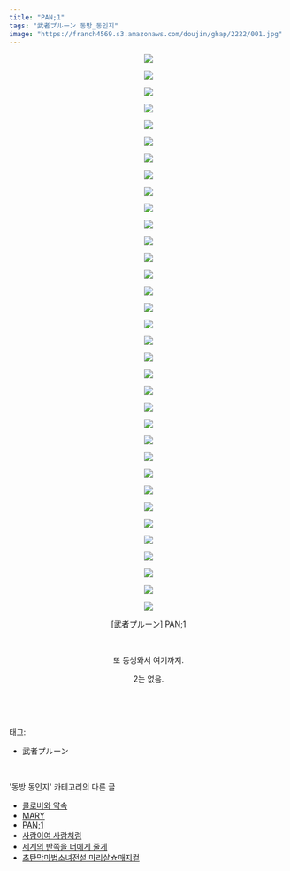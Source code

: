 ```yaml
---
title: "PAN;1"
tags: "武者プルーン 동방_동인지"
image: "https://franch4569.s3.amazonaws.com/doujin/ghap/2222/001.jpg"
---
```

<div class="article">
<p style="text-align: center; clear: none; float: none;"><img src="{{ site.imgserver2 }}/ghap/2222/001.jpg"/></p>
<p style="text-align: center; clear: none; float: none;"><img src="{{ site.imgserver2 }}/ghap/2222/002.jpg"/></p>
<p style="text-align: center; clear: none; float: none;"><img src="{{ site.imgserver2 }}/ghap/2222/003.jpg"/></p>
<p style="text-align: center; clear: none; float: none;"><img src="{{ site.imgserver2 }}/ghap/2222/004.jpg"/></p>
<p style="text-align: center; clear: none; float: none;"><img src="{{ site.imgserver2 }}/ghap/2222/005.jpg"/></p>
<p style="text-align: center; clear: none; float: none;"><img src="{{ site.imgserver2 }}/ghap/2222/006.jpg"/></p>
<p style="text-align: center; clear: none; float: none;"><img src="{{ site.imgserver2 }}/ghap/2222/007.jpg"/></p>
<p style="text-align: center; clear: none; float: none;"><img src="{{ site.imgserver2 }}/ghap/2222/008.jpg"/></p>
<p style="text-align: center; clear: none; float: none;"><img src="{{ site.imgserver2 }}/ghap/2222/009.jpg"/></p>
<p style="text-align: center; clear: none; float: none;"><img src="{{ site.imgserver2 }}/ghap/2222/010.jpg"/></p>
<p style="text-align: center; clear: none; float: none;"><img src="{{ site.imgserver2 }}/ghap/2222/011.jpg"/></p>
<p style="text-align: center; clear: none; float: none;"><img src="{{ site.imgserver2 }}/ghap/2222/012.jpg"/></p>
<p style="text-align: center; clear: none; float: none;"><img src="{{ site.imgserver2 }}/ghap/2222/013.jpg"/></p>
<p style="text-align: center; clear: none; float: none;"><img src="{{ site.imgserver2 }}/ghap/2222/014.jpg"/></p>
<p style="text-align: center; clear: none; float: none;"><img src="{{ site.imgserver2 }}/ghap/2222/015.jpg"/></p>
<p style="text-align: center; clear: none; float: none;"><img src="{{ site.imgserver2 }}/ghap/2222/016.jpg"/></p>
<p style="text-align: center; clear: none; float: none;"><img src="{{ site.imgserver2 }}/ghap/2222/017.jpg"/></p>
<p style="text-align: center; clear: none; float: none;"><img src="{{ site.imgserver2 }}/ghap/2222/018.jpg"/></p>
<p style="text-align: center; clear: none; float: none;"><img src="{{ site.imgserver2 }}/ghap/2222/019.jpg"/></p>
<p style="text-align: center; clear: none; float: none;"><img src="{{ site.imgserver2 }}/ghap/2222/020.jpg"/></p>
<p style="text-align: center; clear: none; float: none;"><img src="{{ site.imgserver2 }}/ghap/2222/021.jpg"/></p>
<p style="text-align: center; clear: none; float: none;"><img src="{{ site.imgserver2 }}/ghap/2222/022.jpg"/></p>
<p style="text-align: center; clear: none; float: none;"><img src="{{ site.imgserver2 }}/ghap/2222/023.jpg"/></p>
<p style="text-align: center; clear: none; float: none;"><img src="{{ site.imgserver2 }}/ghap/2222/024.jpg"/></p>
<p style="text-align: center; clear: none; float: none;"><img src="{{ site.imgserver2 }}/ghap/2222/025.jpg"/></p>
<p style="text-align: center; clear: none; float: none;"><img src="{{ site.imgserver2 }}/ghap/2222/026.jpg"/></p>
<p style="text-align: center; clear: none; float: none;"><img src="{{ site.imgserver2 }}/ghap/2222/027.jpg"/></p>
<p style="text-align: center; clear: none; float: none;"><img src="{{ site.imgserver2 }}/ghap/2222/028.jpg"/></p>
<p style="text-align: center; clear: none; float: none;"><img src="{{ site.imgserver2 }}/ghap/2222/029.jpg"/></p>
<p style="text-align: center; clear: none; float: none;"><img src="{{ site.imgserver2 }}/ghap/2222/030.jpg"/></p>
<p style="text-align: center; clear: none; float: none;"><img src="{{ site.imgserver2 }}/ghap/2222/031.jpg"/></p>
<p style="text-align: center; clear: none; float: none;"><img src="{{ site.imgserver2 }}/ghap/2222/032.jpg"/></p>
<p style="text-align: center; clear: none; float: none;"><img src="{{ site.imgserver2 }}/ghap/2222/033.jpg"/></p>
<p style="text-align: center; clear: none; float: none;"><img src="{{ site.imgserver2 }}/ghap/2222/034.jpg"/></p>
<p style="text-align: center; clear: none; float: none;">[武者プルーン] PAN;1</p>
<p style="text-align: center; clear: none; float: none;"><br/></p>
<p style="text-align: center; clear: none; float: none;">또 동생와서 여기까지.</p>
<p style="text-align: center; clear: none; float: none;">2는 없음.</p>
<p><br/></p>
</div><br/>
<div class="tagTrail">
<p>태그: </p>
<ul>
<li>武者プルーン</li>
</ul>
</div><br/>
<div class="another">
<p>'동방 동인지' 카테고리의 다른 글</p>
<ul>
<li><a href="/ghap_2225">클로버와 약속</a></li>
<li><a href="/ghap_2224">MARY</a></li>
<li><a href="/ghap_2222">PAN;1</a></li>
<li><a href="/ghap_2221">사람이여 사람처럼</a></li>
<li><a href="/ghap_2220">세계의 반쪽을 너에게 줄게</a></li>
<li><a href="/ghap_2219">초탄막마법소녀전설 마리살☆매지컬</a></li>
</ul>
</div><br/>
<div class="cb_module cb_fluid">
<div class="cb_wrt cb_profile">
</div><!-- commentList close -->
</div><br/>

